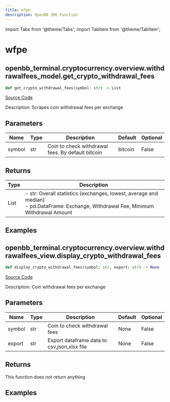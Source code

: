 ```yaml
---
title: wfpe
description: OpenBB SDK Function
---
```


import Tabs from '@theme/Tabs';
import TabItem from '@theme/TabItem';

# wfpe

<Tabs>
<TabItem value="model" label="Model" default>

## openbb_terminal.cryptocurrency.overview.withdrawalfees_model.get_crypto_withdrawal_fees

```python title='openbb_terminal/cryptocurrency/overview/withdrawalfees_model.py'
def get_crypto_withdrawal_fees(symbol: str) -> List
```
[Source Code](https://github.com/OpenBB-finance/OpenBBTerminal/tree/main/openbb_terminal/cryptocurrency/overview/withdrawalfees_model.py#L207)

Description: Scrapes coin withdrawal fees per exchange

## Parameters

| Name | Type | Description | Default | Optional |
| ---- | ---- | ----------- | ------- | -------- |
| symbol | str | Coin to check withdrawal fees. By default bitcoin | bitcoin | False |

## Returns

| Type | Description |
| ---- | ----------- |
| List | - str: Overall statistics (exchanges, lowest, average and median)<br/>- pd.DataFrame: Exchange, Withdrawal Fee, Minimum Withdrawal Amount |

## Examples



</TabItem>
<TabItem value="view" label="View">

## openbb_terminal.cryptocurrency.overview.withdrawalfees_view.display_crypto_withdrawal_fees

```python title='openbb_terminal/cryptocurrency/overview/withdrawalfees_view.py'
def display_crypto_withdrawal_fees(symbol: str, export: str) -> None
```
[Source Code](https://github.com/OpenBB-finance/OpenBBTerminal/tree/main/openbb_terminal/cryptocurrency/overview/withdrawalfees_view.py#L86)

Description: Coin withdrawal fees per exchange

## Parameters

| Name | Type | Description | Default | Optional |
| ---- | ---- | ----------- | ------- | -------- |
| symbol | str | Coin to check withdrawal fees | None | False |
| export | str | Export dataframe data to csv,json,xlsx file | None | False |

## Returns

This function does not return anything

## Examples



</TabItem>
</Tabs>